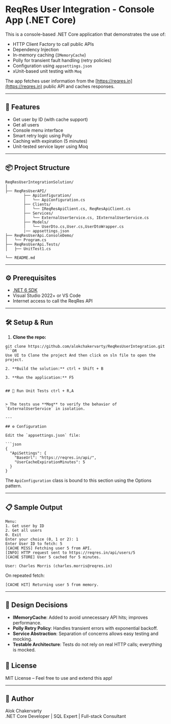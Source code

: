 
# ReqRes User Integration - Console App (.NET Core)

This is a console-based .NET Core application that demonstrates the use of:
- HTTP Client Factory to call public APIs
- Dependency Injection
- In-memory caching (`IMemoryCache`)
- Polly for transient fault handling (retry policies)
- Configuration using `appsettings.json`
- xUnit-based unit testing with `Moq`

The app fetches user information from the [https://reqres.in](https://reqres.in) public API and caches responses.

---

## 🚀 Features

- Get user by ID (with cache support)
- Get all users
- Console menu interface
- Smart retry logic using Polly
- Caching with expiration (5 minutes)
- Unit-tested service layer using Moq

---

## 📦 Project Structure

```
ReqResUserIntegrationSolution/
│
├── ReqResUserAPI/
		├──	ApiConfiguration/
		│	└── ApiConfiguration.cs
		├── Clients/
		│   └── IReqResApiClient.cs, ReqResApiClient.cs
		├── Services/
		│   └── ExternalUserService.cs, IExternalUserService.cs
		├── Models/
		│   └── UserDto.cs,User.cs,UserDtoWrapper.cs
		|── appsettings.json
├── ReqResUserApi.ConsoleDemo/
│   └── Program.cs
├── ReqResUserApi.Tests/
│   ├── UnitTest1.cs

└── README.md
```

---

## ⚙️ Prerequisites

- [.NET 6 SDK](https://dotnet.microsoft.com/en-us/download/dotnet/6.0)
- Visual Studio 2022+ or VS Code
- Internet access to call the ReqRes API

---

## 🛠️ Setup & Run

1. **Clone the repo:**

```
git clone https://github.com/alokchakervarty/ReqResUserIntegration.git
```OR
Use UI to Clone the project And then click on sln file to open the project.

2. **Build the solution:** ctrl + Shift + B
	
3. **Run the application:** F5


## 🧪 Run Unit Tests ctrl + R,A


> The tests use **Moq** to verify the behavior of `ExternalUserService` in isolation.

---

## ⚙️ Configuration

Edit the `appsettings.json` file:

```json
{
  "ApiSettings": {
    "BaseUrl": "https://reqres.in/api/",
	"UserCacheExpirationMinutes": 5
  }
}
```

The `ApiConfiguration` class is bound to this section using the Options pattern.

---

## 📋 Sample Output

```
Menu:
1. Get user by ID
2. Get all users
0. Exit
Enter your choice (0, 1 or 2): 1
Enter User ID to fetch: 5
[CACHE MISS] Fetching user 5 from API.
[INFO] HTTP request sent to https://reqres.in/api/users/5
[CACHE STORE] User 5 cached for 5 minutes.

User: Charles Morris (charles.morris@reqres.in)
```

On repeated fetch:
```
[CACHE HIT] Returning user 5 from memory.
```

---

## 🧠 Design Decisions

- **IMemoryCache**: Added to avoid unnecessary API hits; improves performance.
- **Polly Retry Policy**: Handles transient errors with exponential backoff.
- **Service Abstraction**: Separation of concerns allows easy testing and mocking.
- **Testable Architecture**: Tests do not rely on real HTTP calls; everything is mocked.

## 📄 License

MIT License – Feel free to use and extend this app!

---

## 👤 Author

Alok Chakervarty  
.NET Core Developer | SQL Expert | Full-stack Consultant  
